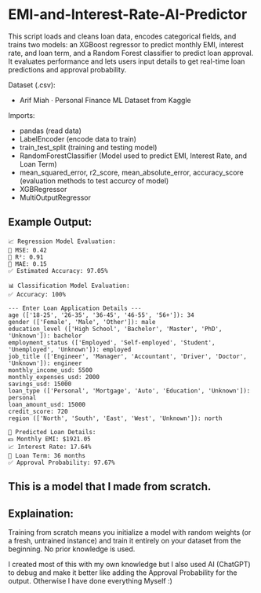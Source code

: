 # EMI-and-Interest-Rate-AI-Predictor
This script loads and cleans loan data, encodes categorical fields, and trains two models: an XGBoost regressor to predict monthly EMI, interest rate, and loan term, and a Random Forest classifier to predict loan approval. It evaluates performance and lets users input details to get real-time loan predictions and approval probability.

Dataset (.csv):
- Arif Miah · Personal Finance ML Dataset from Kaggle

Imports:
- pandas (read data)
- LabelEncoder (encode data to train)
- train_test_split (training and testing model)
- RandomForestClassifier (Model used to predict EMI, Interest Rate, and Loan Term)
- mean_squared_error, r2_score, mean_absolute_error, accuracy_score (evaluation methods to test accurcy of model)
- XGBRegressor
- MultiOutputRegressor

## Example Output:

~~~
📈 Regression Model Evaluation:
🔹 MSE: 0.42
🔹 R²: 0.91
🔹 MAE: 0.15
✅ Estimated Accuracy: 97.05%

📊 Classification Model Evaluation:
✅ Accuracy: 100%

--- Enter Loan Application Details ---
age (['18-25', '26-35', '36-45', '46-55', '56+']): 34
gender (['Female', 'Male', 'Other']): male
education_level (['High School', 'Bachelor', 'Master', 'PhD', 'Unknown']): bachelor
employment_status (['Employed', 'Self-employed', 'Student', 'Unemployed', 'Unknown']): employed
job_title (['Engineer', 'Manager', 'Accountant', 'Driver', 'Doctor', 'Unknown']): engineer
monthly_income_usd: 5500
monthly_expenses_usd: 2000
savings_usd: 15000
loan_type (['Personal', 'Mortgage', 'Auto', 'Education', 'Unknown']): personal
loan_amount_usd: 15000
credit_score: 720
region (['North', 'South', 'East', 'West', 'Unknown']): north

📌 Predicted Loan Details:
💵 Monthly EMI: $1921.05
📈 Interest Rate: 17.64%
📅 Loan Term: 36 months
✅ Approval Probability: 97.67%
~~~


## This is a model that I made from scratch.
## Explaination:
Training from scratch means you initialize a model with 
random weights (or a fresh, untrained instance) and train it entirely 
on your dataset from the beginning. No prior knowledge is used.

I created most of this with my own knowledge but I also used AI (ChatGPT) 
to debug and make it better like adding 
the Approval Probability for the output. Otherwise I have done everything Myself :) 
